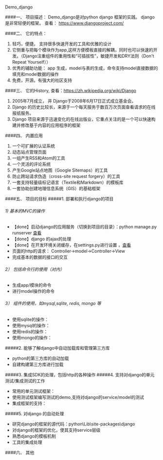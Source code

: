 Demo_django

####一、 项目描述：
Demo_django是对python django 框架的实践。 django 是非常轻便的框架。 查看： https://www.djangoproject.com/

####二、 它的特点：
1. 轻巧，便捷。 支持很多快速开发的工具和优雅的设计
2. 它侧重与把每个模块作为app,这样方便模板直接的解耦，同时也可以快速的开发。（Django注重组件的重用性和“可插拔性”，敏捷开发和DRY法则（Don't Repeat Yourself））
3. 优秀的辅助功能： app 生成，model与表的生成，命令支持model直接数据的填充和model数据的操作
4. 免费，开源。有强大的社区支持

####三、 它的History, 查看：https://zh.wikipedia.org/wiki/Django
1. 2005年7月成立， 并 Django于2008年6月17日正式成立基金会。
1. Django 的历史比较长，来源于一个每天服务于数百万次页面查看请求的在线报纸服务。
2. Django 项目来源于迅速变化的在线出版业，它重点关注的是一个可以快速构建并修改基于内容的应用程序的框架

####四、 内置应用
1. 一个可扩展的认证系统
2. 动态站点管理页面
3. 一组产生RSS和Atom的工具
4. 一个灵活的评论系统
5. 产生Google站点地图（Google Sitemaps）的工具
6. 防止跨站请求伪造（cross-site request forgery）的工具
7. 一套支持轻量级标记语言（Textile和Markdown）的模板库
8. 一套协助创建地理信息系统（GIS）的基础框架

####五、 项目的目标
#####1.  部署和执行django的项目
###### 1) 基本的MVC的操作 
- 【done】启动django的应用服务（切换到项目的目录）：python manage.py runserver [查看](https://andrew-liu.gitbooks.io/django-blog/content/xiang_mu_yu_app.html)
- 【done】django 的ajax的处理
- 【done】在开发环境关闭缓存，在settings.py进行设置 ，[查看](http://www.dongcoder.com/detail-211402.html)
- 页面的http的请求： Controller->model->Controller->View
- 完成基本的数据的接口的交互

###### 2） 包括命令行的使用（对内）
- 生成app/模块的命令
- 进行model操作的命令

###### 3） 组件的使用，如mysql,sqlite, redis, mongo 等
- 使用sqlite的操作：
- 使用mysql的操作：
- 使用redis的操作：
- 使用mongo的操作：

#####2. 能够了解django中自动加载库和管理第三方库
- python的第三方库的自动加载
- 自建构建第三方库进行加载

#####3. 集成SDK的处理，包括http的各种操作
#####4. 支持对django的单元测试/集成测试的工作
- 常用的单元测试框架：
- 使用测试框架编写测试的demo,支持对django的service/model的测试
- 集成框架的支持：

#####5. 对django 的自动处理
- 研究django的框架的源代码：python\Lib\site-packages\django
- 对django的框架的优化，使其支持service层级
- 熟悉django的模板机制
- 工具的集成处理

####六、 其他
